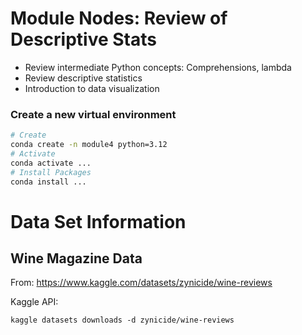 # Module Nodes: Review of Descriptive Stats
- Review intermediate Python concepts: Comprehensions, lambda
- Review descriptive statistics
- Introduction to data visualization

### Create a new virtual environment

```bash
# Create
conda create -n module4 python=3.12
# Activate
conda activate ...
# Install Packages
conda install ...
```

# Data Set Information

## Wine Magazine Data
From: https://www.kaggle.com/datasets/zynicide/wine-reviews

Kaggle API:
```
kaggle datasets downloads -d zynicide/wine-reviews
```